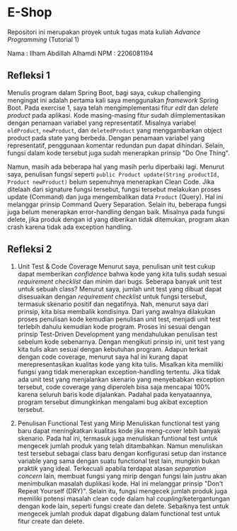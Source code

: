 # E-Shop

Repositori ini merupakan proyek untuk tugas mata kuliah _Advance Programming_ (Tutorial 1)

Nama    :  Ilham Abdillah Alhamdi
NPM     : 2206081194

## Refleksi 1

Menulis program dalam Spring Boot, bagi saya, cukup challenging mengingat ini adalah pertama kali saya menggunakan
_framework_ Spring Boot. Pada exercise 1, saya telah mengimplementasi fitur *edit* dan *delete product* pada aplikasi.
Kode masing-masing fitur sudah diimplementasikan dengan penamaan variabel yang representatif. Misalnya
variabel `oldProduct`, `newProduct`, dan `deletedProduct` yang menggambarkan object product pada state yang berbeda.
Dengan penamaan variabel yang representatif, penggunaan komentar redundan pun dapat dihindari. Selain, fungsi dalam kode
tersebut juga sudah menerapkan prinsip "Do One Thing".

Namun, masih ada beberapa hal yang masih perlu diperbaiki lagi. Menurut saya, penulisan fungsi
seperti `public Product update(String productId, Product newProduct)` belum sepenuhnya menerapkan Clean Code. Jika
ditelaah dari signature fungsi tersebut, fungsi tersebut melakukan proses update (Command) dan juga mengembalikan
data `Product` (Query). Hal ini melanggar prinsip Command Query Separation. Selain itu, beberapa fungsi juga belum
menerapkan error-handling dengan baik. Misalnya pada fungsi delete, jika produk dengan id yang diberikan tidak
ditemukan, program akan crash karena tidak ada exception handling.

## Refleksi 2

1. Unit Test & Code Coverage
   Menurut saya, penulisan unit test cukup dapat memberikan _confidence_ bahwa kode yang kita tulis sudah sesuai
   _requirement checklist_ dan minim dari bugs. Seberapa banyak unit test untuk sebuah class? Menurut saya, jumlah unit
   test yang dibuat dapat disesuaikan dengan _requirement checklist_ untuk fungsi tersebut, termasuk skenario positif
   dan negatifnya. Nah, menurut saya dari prinsip, kita bisa membalik kondisinya. Dari yang awalnya dilakukan proses
   penulisan kode kemudian penulisan unit test, menjadi unit test terlebih dahulu kemudian kode program. Proses ini
   sesuai dengan prinsip Test-Driven Development yang mendahulukan penulisan test sebelum kode sebenarnya. Dengan
   mengikuti prinsip ini, unit test yang kita tulis akan sesuai dengan kebutuhan program.
   Adapun terkait dengan code coverage, menurut saya hal ini kurang dapat merepresentasikan kualitas kode yang kita
   tulis. Misalkan kita memiliki fungsi yang tidak menerapkan exception-handling tertentu. Jika tidak ada unit test yang
   menjalankan skenario yang menyebabkan exception tersebut, code coverage yang diperoleh bisa saja mencapai
   100% karena seluruh baris kode dijalankan. Padahal pada kenyataannya, program tersebut dimungkinkan mengalami bug
   akibat exception tersebut.

2. Penulisan Functional Test yang Mirip
   Menuliskan functional test yang baru dapat meningkatkan kualitas kode jika meng-cover lebih banyak skenario. Pada hal
   ini, termasuk juga menuliskan funtional test untuk mengecek jumlah produk yang telah ditambahkan. Namun menuliskan
   test tersebut sebagai class baru dengan konfigurasi setup dan instance variable yang sama dengan suatu functional
   test lain, mungkin bukan praktik yang ideal. Terkecuali apabila terdapat alasan _separation concern_ lain, membuat
   fungsi yang mirip dengan fungsi lain justru akan menimbulkan masalah duplikasi kode. Hal ini melanggar prinsip "Don't
   Repeat Yourself (DRY)". Selain itu, fungsi mengecek jumlah produk juga memiliki potensi masalah clean code dalam hal
   _coupling_/ketergantungan dengan kode lain, seperti fungsi create dan delete. Sebaiknya test untuk mengecek jumlah
   produk dapat digabung dalam functional test untuk fitur create dan delete.